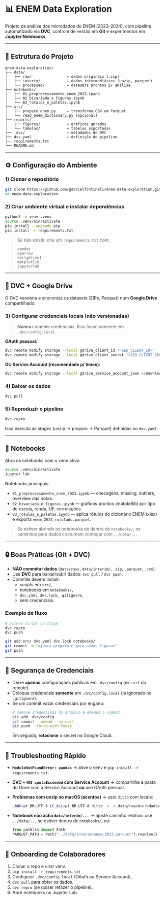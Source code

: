 # 📊 ENEM Data Exploration

Projeto de análise dos microdados do ENEM (2023–2024), com pipeline automatizado via **DVC**, controle de versão em **Git** e experimentos em **Jupyter Notebooks**.

---

## 🧱 Estrutura do Projeto

```
enem-data-exploration/
├── data/
│   ├── raw/                ← dados originais (.zip)
│   ├── interim/            ← dados intermediários (unzip, parquet)
│   └── processed/          ← datasets prontos p/ análise
├── notebooks/
│   ├── 01_preprocessamento_enem_2023.ipynb
│   ├── 02_bivariada_e_figuras.ipynb
│   └── 03_rotulos_e_paletas.ipynb
├── src/
│   ├── prepare_enem.py     ← transforma CSV em Parquet
│   └── read_enem_dictionary.py (opcional)
├── reports/
│   ├── figures/            ← gráficos gerados
│   └── tabelas/            ← tabelas exportadas
├── .dvc/                   ← metadados do DVC
├── dvc.yaml                ← definição do pipeline
├── requirements.txt
└── README.md
```

---

## ⚙️ Configuração do Ambiente

### 1) Clonar o repositório
```bash
git clone https://github.com/gabrielfontineli/enem-data-exploration.git
cd enem-data-exploration
```

### 2) Criar ambiente virtual e instalar dependências
```bash
python3 -m venv .venv
source .venv/bin/activate
pip install --upgrade pip
pip install -r requirements.txt
```

> Se não existir, crie um `requirements.txt` com:
> ```
> pandas
> pyarrow
> dvc[gdrive]
> matplotlib
> jupyterlab
> ```

---

## 💾 DVC + Google Drive

O DVC versiona e sincroniza os datasets (ZIPs, Parquet) num **Google Drive** compartilhado.

### 3) Configurar credenciais **locais** (não versionadas)
> **Nunca** commite credenciais. Elas ficam somente em `.dvc/config.local`.

**OAuth pessoal:**
```bash
dvc remote modify storage --local gdrive_client_id "<SEU_CLIENT_ID>"
dvc remote modify storage --local gdrive_client_secret "<SEU_CLIENT_SECRET>"
```

**OU Service Account (recomendado p/ times):**
```bash
dvc remote modify storage --local gdrive_service_account_json ~/Downloads/service-account.json
```

### 4) Baixar os dados
```bash
dvc pull
```

### 5) Reproduzir o pipeline
```bash
dvc repro
```

Isso executa as *stages* (unzip → preparo → Parquet) definidas no `dvc.yaml`.

---

## 📓 Notebooks

Abra os notebooks com o venv ativo:
```bash
source .venv/bin/activate
jupyter lab
```

Notebooks principais:
- `01_preprocessamento_enem_2023.ipynb` — checagens, missing, outliers, overview das notas.
- `02_bivariada_e_figuras.ipynb` — gráficos prontos (matplotlib) por tipo de escola, renda, UF, correlações.
- `03_rotulos_e_paletas.ipynb` — aplica rótulos do dicionário ENEM (xlsx) e exporta `enem_2023_rotulado.parquet`.

> Se estiver abrindo os notebooks de dentro de `notebooks/`, os caminhos para dados costumam começar com `../data/...`

---

## 🔒 Boas Práticas (Git + DVC)

- **NÃO commitar dados** (`data/raw/`, `data/interim/`, `.zip`, `.parquet`, `.csv`).  
- Use **DVC** para baixar/subir dados: `dvc pull` / `dvc push`.
- Commits devem incluir:
  - scripts em `src/`,
  - notebooks em `notebooks/`,
  - `dvc.yaml`, `dvc.lock`, `.gitignore`,
  - sem credenciais.

### Exemplo de fluxo
```bash
# altera script ou stage
dvc repro
dvc push

git add src/ dvc.yaml dvc.lock notebooks/
git commit -m "ajusta preparo e gera novas figuras"
git push
```

---

## 🧯 Segurança de Credenciais

- Deixe **apenas** configurações públicas em `.dvc/config` (ex.: `url` do remote).
- Coloque credenciais **somente** em `.dvc/config.local` (já ignorado no `.gitignore`).
- Se um commit vazar credenciais por engano:
  ```bash
  # remove credenciais do arquivo e emenda o commit
  git add .dvc/config
  git commit --amend --no-edit
  git push --force-with-lease
  ```
  Em seguida, **rotacione** o secret no Google Cloud.

---

## 🧩 Troubleshooting Rápido

- **`ModuleNotFoundError: pandas`**
  → ative o venv e `pip install -r requirements.txt`.

- **DVC – `403 quotaExceeded` com Service Account**
  → compartilhe a pasta do Drive com a Service Account **ou** use OAuth pessoal.

- **Problemas com unzip no macOS (acentos)**
  → usar `ditto` com locale:
  ```bash
  LANG=pt_BR.UTF-8 LC_ALL=pt_BR.UTF-8 ditto -x -k data/raw/microdados_enem_2023.zip data/interim/unzipped_2023
  ```

- **Notebook não acha `data/interim/...`**
  → ajuste caminho relativo: use `../data/...` se estiver dentro de `notebooks/`, ou:
  ```python
  from pathlib import Path
  PARQUET_PATH = Path("../data/interim/enem_2023.parquet").resolve()
  ```

---

## 👥 Onboarding de Colaboradores

1. Clonar o repo e criar venv.  
2. `pip install -r requirements.txt`  
3. Configurar `.dvc/config.local` (OAuth ou Service Account).  
4. `dvc pull` para obter os dados.  
5. `dvc repro` (se quiser refazer o pipeline).  
6. Abrir notebooks no Jupyter Lab.

